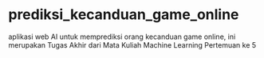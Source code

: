 # prediksi_kecanduan_game_online
aplikasi web AI untuk memprediksi orang kecanduan game online, ini merupakan Tugas Akhir dari Mata Kuliah Machine Learning Pertemuan ke 5
